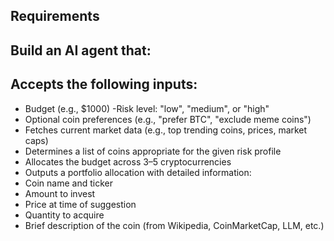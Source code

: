 ## Requirements

## Build an AI agent that:

## Accepts the following inputs:
- Budget (e.g., $1000)
-Risk level: "low", "medium", or "high"
- Optional coin preferences (e.g., "prefer BTC", "exclude meme coins")
- Fetches current market data (e.g., top trending coins, prices, market caps)
- Determines a list of coins appropriate for the given risk profile
- Allocates the budget across 3–5 cryptocurrencies
- Outputs a portfolio allocation with detailed information:
- Coin name and ticker
- Amount to invest
- Price at time of suggestion
- Quantity to acquire
- Brief description of the coin (from Wikipedia, CoinMarketCap, LLM, etc.)